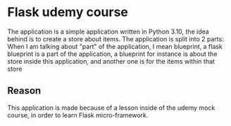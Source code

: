 # Flask udemy course

The application is a simple application written in Python 3.10, the idea behind is to create a store about
items. The application is split into 2 parts:
When I am talking about "part" of the application, I mean blueprint, a flask blueprint is a part of the application,
a blueprint for instance is about the store inside this application, and another one is for the items within that store

## Reason

This application is made because of a lesson inside of the udemy mock course, in order to learn Flask micro-framework.
